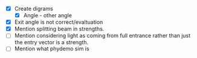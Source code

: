 - [x] Create digrams
	- [x] Angle - other angle

- [x] Exit angle is not correct/evaltuation
- [x] Mention splitting beam in strengths. 
- [ ] Mention considering light as coming from full entrance rather than just the entry vector is a strength. 
- [ ] Mention what phydemo sim is